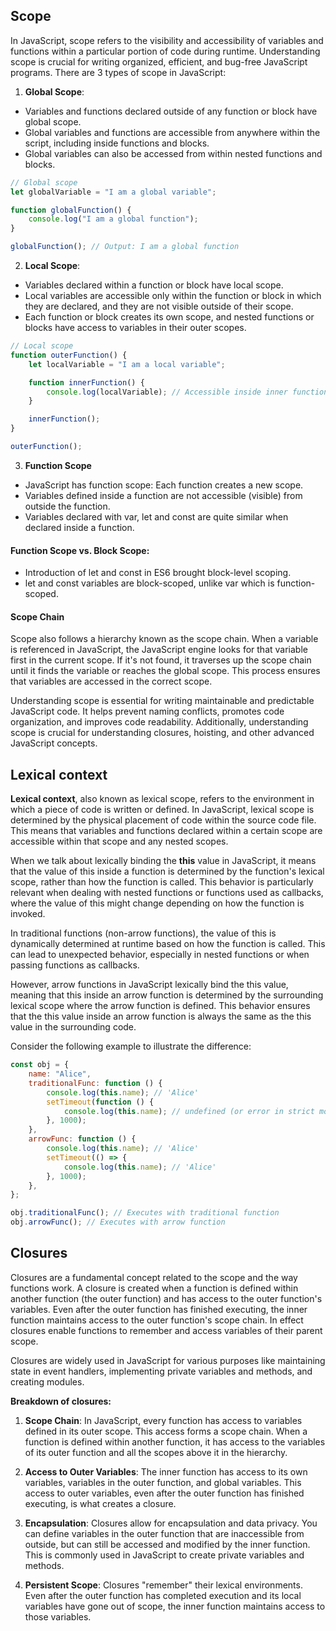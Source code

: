 ## Scope

In JavaScript, scope refers to the visibility and accessibility of variables and functions within a particular portion of code during runtime. Understanding scope is crucial for writing organized, efficient, and bug-free JavaScript programs. There are 3 types of scope in JavaScript:

1. **Global Scope**:

-   Variables and functions declared outside of any function or block have global scope.
-   Global variables and functions are accessible from anywhere within the script, including inside functions and blocks.
-   Global variables can also be accessed from within nested functions and blocks.

```js
// Global scope
let globalVariable = "I am a global variable";

function globalFunction() {
    console.log("I am a global function");
}

globalFunction(); // Output: I am a global function
```

2. **Local Scope**:

-   Variables declared within a function or block have local scope.
-   Local variables are accessible only within the function or block in which they are declared, and they are not visible outside of their scope.
-   Each function or block creates its own scope, and nested functions or blocks have access to variables in their outer scopes.

```js
// Local scope
function outerFunction() {
    let localVariable = "I am a local variable";

    function innerFunction() {
        console.log(localVariable); // Accessible inside inner function
    }

    innerFunction();
}

outerFunction();
```

3. **Function Scope**

-   JavaScript has function scope: Each function creates a new scope.
-   Variables defined inside a function are not accessible (visible) from outside the function.
-   Variables declared with var, let and const are quite similar when declared inside a function.

#### Function Scope vs. Block Scope:

-   Introduction of let and const in ES6 brought block-level scoping.
-   let and const variables are block-scoped, unlike var which is function-scoped.

#### Scope Chain

Scope also follows a hierarchy known as the scope chain. When a variable is referenced in JavaScript, the JavaScript engine looks for that variable first in the current scope. If it's not found, it traverses up the scope chain until it finds the variable or reaches the global scope. This process ensures that variables are accessed in the correct scope.

Understanding scope is essential for writing maintainable and predictable JavaScript code. It helps prevent naming conflicts, promotes code organization, and improves code readability. Additionally, understanding scope is crucial for understanding closures, hoisting, and other advanced JavaScript concepts.

## Lexical context

**Lexical context**, also known as lexical scope, refers to the environment in which a piece of code is written or defined. In JavaScript, lexical scope is determined by the physical placement of code within the source code file. This means that variables and functions declared within a certain scope are accessible within that scope and any nested scopes.

When we talk about lexically binding the **this** value in JavaScript, it means that the value of this inside a function is determined by the function's lexical scope, rather than how the function is called. This behavior is particularly relevant when dealing with nested functions or functions used as callbacks, where the value of this might change depending on how the function is invoked.

In traditional functions (non-arrow functions), the value of this is dynamically determined at runtime based on how the function is called. This can lead to unexpected behavior, especially in nested functions or when passing functions as callbacks.

However, arrow functions in JavaScript lexically bind the this value, meaning that this inside an arrow function is determined by the surrounding lexical scope where the arrow function is defined. This behavior ensures that the this value inside an arrow function is always the same as the this value in the surrounding code.

Consider the following example to illustrate the difference:

```js
const obj = {
    name: "Alice",
    traditionalFunc: function () {
        console.log(this.name); // 'Alice'
        setTimeout(function () {
            console.log(this.name); // undefined (or error in strict mode)
        }, 1000);
    },
    arrowFunc: function () {
        console.log(this.name); // 'Alice'
        setTimeout(() => {
            console.log(this.name); // 'Alice'
        }, 1000);
    },
};

obj.traditionalFunc(); // Executes with traditional function
obj.arrowFunc(); // Executes with arrow function
```

## Closures

Closures are a fundamental concept related to the scope and the way functions work. A closure is created when a function is defined within another function (the outer function) and has access to the outer function's variables. Even after the outer function has finished executing, the inner function maintains access to the outer function's scope chain. In effect closures enable functions to remember and access variables of their parent scope.

Closures are widely used in JavaScript for various purposes like maintaining state in event handlers, implementing private variables and methods, and creating modules.

**Breakdown of closures:**

1. **Scope Chain**: In JavaScript, every function has access to variables defined in its outer scope. This access forms a scope chain. When a function is defined within another function, it has access to the variables of its outer function and all the scopes above it in the hierarchy.

2. **Access to Outer Variables**: The inner function has access to its own variables, variables in the outer function, and global variables. This access to outer variables, even after the outer function has finished executing, is what creates a closure.

3. **Encapsulation**: Closures allow for encapsulation and data privacy. You can define variables in the outer function that are inaccessible from outside, but can still be accessed and modified by the inner function. This is commonly used in JavaScript to create private variables and methods.

4. **Persistent Scope**: Closures "remember" their lexical environments. Even after the outer function has completed execution and its local variables have gone out of scope, the inner function maintains access to those variables.
